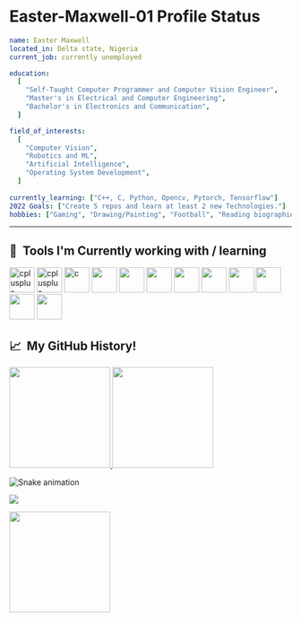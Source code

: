 # Easter-Maxwell-01 Profile Status

```yaml
name: Easter Maxwell
located_in: Delta state, Nigeria
current_job: currently unemployed

education:
  [
    "Self-Taught Computer Programmer and Computer Vision Engineer",
    "Master's in Electrical and Computer Engineering",
    "Bachelor's in Electronics and Communication",
  ]

field_of_interests:
  [
    "Computer Vision",
    "Robotics and ML",
    "Artificial Intelligence",
    "Operating System Development",
  ]
  
currently_learning: ["C++, C, Python, Opencv, Pytorch, Tensorflow"]
2022 Goals: ["Create 5 repos and learn at least 2 new Technologies."]
hobbies: ["Gaming", "Drawing/Painting", "Football", "Reading biographies", "Coding"]

```
---

<h2> 🚀 &nbsp;Tools I'm Currently working with / learning </h2>
<p align="left">
<img src="https://cdn.jsdelivr.net/gh/devicons/devicon/icons/cplusplus/cplusplus-original.svg" alt="cplusplus" width="45" height="45"/>
<img src="https://cdn.jsdelivr.net/gh/devicons/devicon/icons/python/python-original.svg" alt="cplusplus" width="45" height="45"/>
<img src="https://cdn.jsdelivr.net/gh/devicons/devicon/icons/c/c-original.svg" alt="c" width="45" height="45"/>
<img src="https://cdn.jsdelivr.net/gh/devicons/devicon/icons/pycharm/pycharm-original.svg" width="45" height="45"/>
<img src="https://cdn.jsdelivr.net/gh/devicons/devicon/icons/pytorch/pytorch-original.svg" width="45" height="45"/>
<img src="https://cdn.jsdelivr.net/gh/devicons/devicon/icons/tensorflow/tensorflow-original.svg" width="45" height="45"/>
<img src="https://cdn.jsdelivr.net/gh/devicons/devicon/icons/visualstudio/visualstudio-plain.svg" width="45" height="45"/>
<img src="https://cdn.jsdelivr.net/gh/devicons/devicon/icons/opencv/opencv-original.svg" width="45" height="45"/>
<img src="https://cdn.jsdelivr.net/gh/devicons/devicon/icons/vscode/vscode-original.svg" width="45" height="45"/>
<i class="devicon-github-original-wordmark colored" width="45" height="45"></i>
<img src="https://cdn.jsdelivr.net/gh/devicons/devicon/icons/git/git-original.svg" width="45" height="45"/>
<img src="https://cdn.jsdelivr.net/gh/devicons/devicon/icons/numpy/numpy-original.svg" width="45" height="45"/>
<img src="https://cdn.jsdelivr.net/gh/devicons/devicon/icons/pandas/pandas-original.svg" width="45" height="45"/>
</p>

<h2> 📈 &nbsp;My GitHub History!</h2>
<a href="https://github.com/Easter-Maxwell-01">
  <img height="180em" src="https://github-readme-stats.vercel.app/api?username=Easter-Maxwell-01&theme=noctis_minimus&show_icons=true" />
  <img height="180em" src="https://github-readme-stats.vercel.app/api/top-langs/?username=Easter-Maxwell-01&theme=noctis_minimus&layout=compact" />
</a>

![Snake animation](https://github.com/thepiyushmalhotra/thepiyushmalhotra/blob/output/github-contribution-grid-snake.svg)
  
<p align="left">
  <img src="https://capsule-render.vercel.app/api?type=waving&color=gradient&height=100&section=footer"/>
</p>

 
<img height="180em" src="https://github-readme-stats.vercel.app/api?username=Easter-Maxwell-01&show_icons=true&hide_border=true&&count_private=true&include_all_commits=true" />
